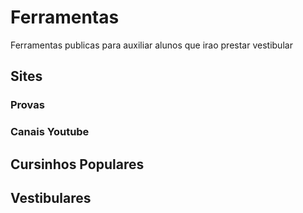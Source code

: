 # Ferramentas

Ferramentas publicas para auxiliar alunos que irao prestar vestibular

## Sites

### Provas

### Canais Youtube

## Cursinhos Populares

## Vestibulares